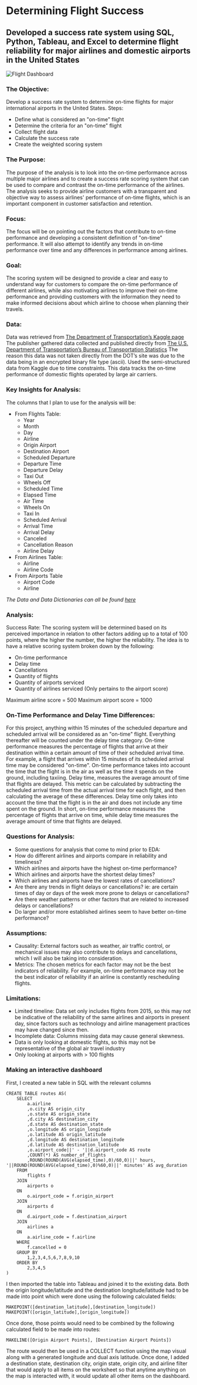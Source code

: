 # Determining Flight Success
## Developed a success rate system using SQL, Python, Tableau, and Excel to determine flight reliability for major airlines and domestic airports in the United States

![Flight Dashboard](https://user-images.githubusercontent.com/101782618/224171666-212ffe64-9d9a-49ab-b005-0034a73a7b9e.JPG)

### The Objective:
Develop a success rate system to determine on-time flights for major international airports in the United States.
Steps:
* Define what is considered an "on-time" flight
* Determine the criteria for an "on-time" flight
* Collect flight data
* Calculate the success rate
* Create the weighted scoring system

### The Purpose:
The purpose of the analysis is to look into the on-time performance across multiple major airlines and to create a success rate scoring system that can be used to compare and contrast the on-time performance of the airlines. The analysis seeks to provide airline customers with a transparent and objective way to assess airlines' performance of on-time flights, which is an important component in customer satisfaction and retention.

### Focus:
The focus will be on pointing out the factors that contribute to on-time performance and developing a consistent definition of "on-time" performance. It will also attempt to identify any trends in on-time performance over time and any differences in performance among airlines.

### Goal:
The scoring system will be designed to provide a clear and easy to understand way for customers to compare the on-time performance of different airlines, while also motivating airlines to improve their on-time performance and providing customers with the information they need to make informed decisions about which airline to choose when planning their travels.

### Data:
Data was retrieved from [The Department of Transportation’s Kaggle page](https://www.kaggle.com/datasets/usdot/flight-delays)
The publisher gathered data collected and published directly from [The U.S. Department of Transportation’s Bureau of Transportation Statistics](https://www.bts.dot.gov/browse-statistical-products-and-data/bts-publications/airline-service-quality-performance-234-time)
The reason this data was not taken directly from the DOT’s site was due to the data being in an encrypted binary file type (ascii). Used the semi-structured data from Kaggle due to time constraints. This data tracks the on-time performance of domestic flights operated by large air carriers.

### Key Insights for Analysis:
The columns that I plan to use for the analysis will be:
* From Flights Table:
	- Year
	- Month
	- Day
	- Airline
	- Origin Airport
	- Destination Airport
	- Scheduled Departure
	- Departure Time
	- Departure Delay
	- Taxi Out
	- Wheels Off
	- Scheduled Time
	- Elapsed Time
	- Air Time
	- Wheels On
	- Taxi In
	- Scheduled Arrival
 	- Arrival Time
	- Arrival Delay
	- Canceled
	- Cancellation Reason
	- Airline Delay
* From Airlines Table:
	- Airline
	- Airline Code
* From Airports Table
	- Airport Code
	- Airline

*The Data and Data Dictionaries can all be found [here](https://drive.google.com/drive/folders/1U8cgtaWsyIMDfDYTjrQH40dUIacq840E?usp=share_link)*

### Analysis:
Success Rate: The scoring system will be determined based on its perceived importance in relation to other factors adding up to a total of 100 points, where the higher the number, the higher the reliability. The idea is to have a relative scoring system broken down by the following:
* On-time performance
* Delay time
* Cancellations
* Quantity of flights
* Quantity of airports serviced
* Quantity of airlines serviced (Only pertains to the airport score)

Maximum airline score = 500
Maximum airport score = 1000

### On-Time Performance and Delay Time Differences:
For this project, anything within 15 minutes of the scheduled departure and scheduled arrival will be considered as an "on-time" flight. Everything thereafter will be counted under the delay time category. 
On-time performance measures the percentage of flights that arrive at their destination within a certain amount of time of their scheduled arrival time. For example, a flight that arrives within 15 minutes of its scheduled arrival time may be considered "on-time". On-time performance takes into account the time that the flight is in the air as well as the time it spends on the ground, including taxiing.
Delay time, measures the average amount of time that flights are delayed. This metric can be calculated by subtracting the scheduled arrival time from the actual arrival time for each flight, and then calculating the average of these differences. Delay time only takes into account the time that the flight is in the air and does not include any time spent on the ground.
In short, on-time performance measures the percentage of flights that arrive on time, while delay time measures the average amount of time that flights are delayed.

### Questions for Analysis:
* Some questions for analysis that come to mind prior to EDA: 
* How do different airlines and airports compare in reliability and timeliness?
* Which airlines and airports have the highest on-time performance?
* Which airlines and airports have the shortest delay times?
* Which airlines and airports have the lowest rates of cancellations?
* Are there any trends in flight delays or cancellations? ie: are certain times of day or days of the week more prone to delays or cancellations? 
* Are there weather patterns or other factors that are related to increased delays or cancellations?
* Do larger and/or more established airlines seem to have better on-time performance?

### Assumptions:
* Causality: External factors such as weather, air traffic control, or mechanical issues may also contribute to delays and cancellations, which I will also be taking into consideration.
* Metrics: The chosen metrics for each factor may not be the best indicators of reliability. For example, on-time performance may not be the best indicator of reliability if an airline is constantly rescheduling flights.

### Limitations:
* Limited timeline: Data set only includes flights from 2015, so this may not be indicative of the reliability of the same airlines and airports in present day, since factors such as technology and airline management practices may have changed since then.
* Incomplete data: Columns missing data may cause general skewness.
* Data is only looking at domestic flights, so this may not be representative of the global air travel industry
* Only looking at airports with > 100 flights

### Making an interactive dashboard

First, I created a new table in SQL with the relevant columns

	CREATE TABLE routes AS(
		SELECT
			a.airline
			,o.city AS origin_city
			,o.state AS origin_state
			,d.city AS destination_city
			,d.state AS destination_state
			,o.longitude AS origin_longitude
			,o.latitude AS origin_latitude
			,d.longitude AS destination_longitude
			,d.latitude AS destination_latitude
			,o.airport_code||' - '||d.airport_code AS route
			,COUNT(*) AS number_of_flights
			,ROUND(ROUND(AVG(elapsed_time),0)/60,0)||' hours, '||ROUND(ROUND(AVG(elapsed_time),0)%60,0)||' minutes' AS avg_duration
		FROM
			flights f
		JOIN
			airports o
		ON
			o.airport_code = f.origin_airport
		JOIN
			airports d
		ON
			d.airport_code = f.destination_airport
		JOIN
			airlines a
		ON
			a.airline_code = f.airline
		WHERE
			f.cancelled = 0
		GROUP BY
			1,2,3,4,5,6,7,8,9,10
		ORDER BY
			2,3,4,5
	)

I then imported the table into Tableau and joined it to the existing data. Both the origin longitude/latitude and the destination longitude/latitude had to be made into point which were done using the following calculated fields:

	MAKEPOINT([destination_latitude],[destination_longitude])
	MAKEPOINT([origin_latitude],[origin_longitude])

Once done, those points would need to be combined by the following calculated field to be made into routes:

	MAKELINE([Origin Airport Points], [Destination Airport Points])

The route would then be used in a COLLECT function using the map visual along with a generated longitude and dual axis latitude. Once done, I added a destination state, destination city, origin state, origin city, and airline filter that would apply to all items on the worksheet so that anytime anything on the map is interacted with, it would update all other items on the dashboard.
